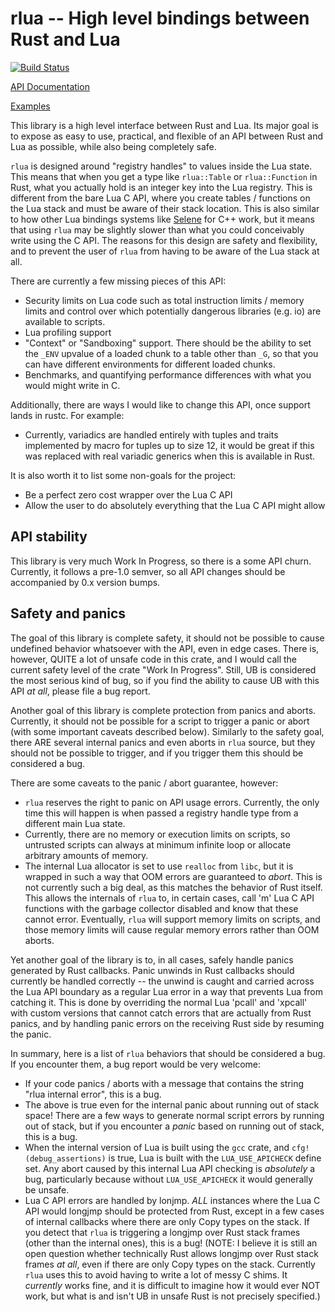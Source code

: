 # rlua -- High level bindings between Rust and Lua

[![Build Status](https://travis-ci.org/chucklefish/rlua.svg?branch=master)](https://travis-ci.org/chucklefish/rlua)

[API Documentation](https://docs.rs/rlua)

[Examples](examples/examples.rs)

This library is a high level interface between Rust and Lua.  Its major goal is
to expose as easy to use, practical, and flexible of an API between Rust and Lua
as possible, while also being completely safe.

`rlua` is designed around "registry handles" to values inside the Lua state.
This means that when you get a type like `rlua::Table` or `rlua::Function` in
Rust, what you actually hold is an integer key into the Lua registry.  This is
different from the bare Lua C API, where you create tables / functions on the
Lua stack and must be aware of their stack location.  This is also similar to
how other Lua bindings systems like
[Selene](https://github.com/jeremyong/Selene) for C++ work, but it means that
using `rlua` may be slightly slower than what you could conceivably write using
the C API.  The reasons for this design are safety and flexibility, and to
prevent the user of `rlua` from having to be aware of the Lua stack at all.

There are currently a few missing pieces of this API:

  * Security limits on Lua code such as total instruction limits / memory limits
    and control over which potentially dangerous libraries (e.g. io) are
    available to scripts.
  * Lua profiling support
  * "Context" or "Sandboxing" support.  There should be the ability to set the
    `_ENV` upvalue of a loaded chunk to a table other than `_G`, so that you can
    have different environments for different loaded chunks.
  * Benchmarks, and quantifying performance differences with what you would
    might write in C.

Additionally, there are ways I would like to change this API, once support lands
in rustc.  For example:

  * Currently, variadics are handled entirely with tuples and traits implemented
    by macro for tuples up to size 12, it would be great if this was replaced
    with real variadic generics when this is available in Rust.

It is also worth it to list some non-goals for the project:

  * Be a perfect zero cost wrapper over the Lua C API
  * Allow the user to do absolutely everything that the Lua C API might allow

## API stability

This library is very much Work In Progress, so there is a some API churn.
Currently, it follows a pre-1.0 semver, so all API changes should be accompanied
by 0.x version bumps.

## Safety and panics

The goal of this library is complete safety, it should not be possible to cause
undefined behavior whatsoever with the API, even in edge cases.  There is,
however, QUITE a lot of unsafe code in this crate, and I would call the current
safety level of the crate "Work In Progress".  Still, UB is considered the most
serious kind of bug, so if you find the ability to cause UB with this API *at
all*, please file a bug report.

Another goal of this library is complete protection from panics and aborts.
Currently, it should not be possible for a script to trigger a panic or abort
(with some important caveats described below).  Similarly to the safety goal,
there ARE several internal panics and even aborts in `rlua` source, but they
should not be possible to trigger, and if you trigger them this should be
considered a bug.

There are some caveats to the panic / abort guarantee, however:

  * `rlua` reserves the right to panic on API usage errors.  Currently, the only
    time this will happen is when passed a registry handle type from a different
    main Lua state.
  * Currently, there are no memory or execution limits on scripts, so untrusted
    scripts can always at minimum infinite loop or allocate arbitrary amounts of
    memory.
  * The internal Lua allocator is set to use `realloc` from `libc`, but it is
    wrapped in such a way that OOM errors are guaranteed to *abort*.  This is
    not currently such a big deal, as this matches the behavior of Rust itself.
    This allows the internals of `rlua` to, in certain cases, call 'm' Lua C API
    functions with the garbage collector disabled and know that these cannot
    error.  Eventually, `rlua` will support memory limits on scripts, and those
    memory limits will cause regular memory errors rather than OOM aborts.

Yet another goal of the library is to, in all cases, safely handle panics
generated by Rust callbacks.  Panic unwinds in Rust callbacks should currently
be handled correctly -- the unwind is caught and carried across the Lua API
boundary as a regular Lua error in a way that prevents Lua from catching it.
This is done by overriding the normal Lua 'pcall' and 'xpcall' with custom
versions that cannot catch errors that are actually from Rust panics, and by
handling panic errors on the receiving Rust side by resuming the panic.

In summary, here is a list of `rlua` behaviors that should be considered a bug.
If you encounter them, a bug report would be very welcome:

  * If your code panics / aborts with a message that contains the string "rlua
    internal error", this is a bug.
  * The above is true even for the internal panic about running out of stack
    space!  There are a few ways to generate normal script errors by running out
    of stack, but if you encounter a *panic* based on running out of stack, this
    is a bug.
  * When the internal version of Lua is built using the `gcc` crate, and
    `cfg!(debug_assertions)` is true, Lua is built with the `LUA_USE_APICHECK`
    define set.  Any abort caused by this internal Lua API checking is
    *absolutely* a bug, particularly because without `LUA_USE_APICHECK` it would
    generally be unsafe.
  * Lua C API errors are handled by lonjmp.  *ALL* instances where the Lua C API
    would longjmp should be protected from Rust, except in a few cases of
    internal callbacks where there are only Copy types on the stack.  If you
    detect that `rlua` is triggering a longjmp over Rust stack frames (other
    than the internal ones), this is a bug!  (NOTE: I believe it is still an
    open question whether technically Rust allows longjmp over Rust stack frames
    *at all*, even if there are only Copy types on the stack.  Currently `rlua`
    uses this to avoid having to write a lot of messy C shims.  It *currently*
    works fine, and it is difficult to imagine how it would ever NOT work, but
    what is and isn't UB in unsafe Rust is not precisely specified.)
